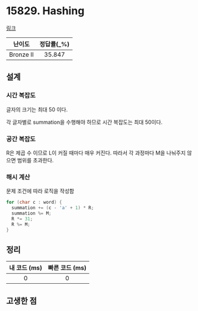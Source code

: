 # 15829. Hashing

[링크](https://www.acmicpc.net/problem/15829)

|  난이도   | 정답률(\_%) |
| :-------: | :---------: |
| Bronze II |   35.847    |

## 설계

### 시간 복잡도

글자의 크기는 최대 50 이다.

각 글자별로 summation을 수행해야 하므로 시간 복잡도는 최대 50이다.

### 공간 복잡도

R은 제곱 수 이므로 L이 커질 때마다 매우 커진다. 따라서 각 과정마다 M을 나눠주지 않으면 범위를 초과한다.

### 해시 계산

문제 조건에 따라 로직을 작성함

```cpp
for (char c : word) {
  summation += (c - 'a' + 1) * R;
  summation %= M;
  R *= 31;
  R %= M;
}
```

## 정리

| 내 코드 (ms) | 빠른 코드 (ms) |
| :----------: | :------------: |
|      0       |       0        |

## 고생한 점
